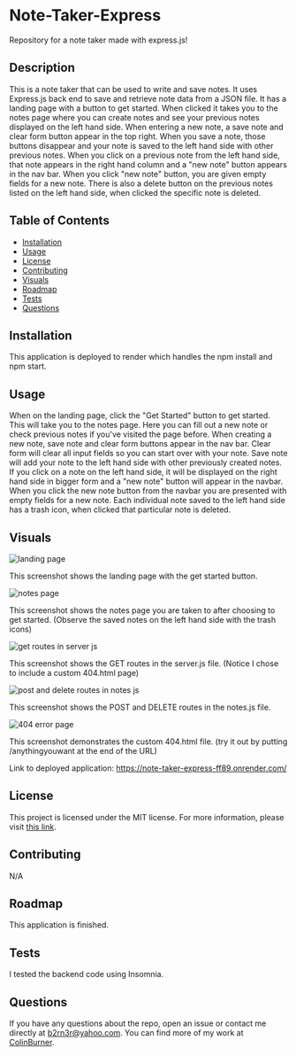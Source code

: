# Note-Taker-Express

Repository for a note taker made with express.js!

## Description

This is a note taker that can be used to write and save notes. It uses Express.js back end to save and retrieve note data from a JSON file. It has a landing page with a button to get started. When clicked it takes you to the notes page where you can create notes and see your previous notes displayed on the left hand side. When entering a new note, a save note and clear form button appear in the top right. When you save a note, those buttons disappear and your note is saved to the left hand side with other previous notes. When you click on a previous note from the left hand side, that note appears in the right hand column and a "new note" button appears in the nav bar. When you click "new note" button, you are given empty fields for a new note. There is also a delete button on the previous notes listed on the left hand side, when clicked the specific note is deleted.


## Table of Contents

- [Installation](#installation)
- [Usage](#usage)
- [License](#license)
- [Contributing](#contributing)
- [Visuals](#visuals)
- [Roadmap](#roadmap)
- [Tests](#tests)
- [Questions](#questions)

## Installation

This application is deployed to render which handles the npm install and npm start.

## Usage

When on the landing page, click the "Get Started" button to get started. This will take you to the notes page. Here you can fill out a new note or check previous notes if you've visited the page before. When creating a new note, save note and clear form buttons appear in the nav bar. Clear form will clear all input fields so you can start over with your note. Save note will add your note to the left hand side with other previously created notes. If you click on a note on the left hand side, it will be displayed on the right hand side in bigger form and a "new note" button will appear in the navbar. When you click the new note button from the navbar you are presented with empty fields for a new note. Each individual note saved to the left hand side has a trash icon, when clicked that particular note is deleted.

## Visuals

![landing page](https://github.com/ColinBurner/SVG-logo-generator/assets/85810714/317ffd50-4a75-4603-9a4e-7ce4f4865fa1)

This screenshot shows the landing page with the get started button.

![notes page](https://github.com/ColinBurner/SVG-logo-generator/assets/85810714/96a1a110-4c37-479d-b91e-82dc1f53e183)

This screenshot shows the notes page you are taken to after choosing to get started. (Observe the saved notes on the left hand side with the trash icons)

![get routes in server js](https://github.com/ColinBurner/SVG-logo-generator/assets/85810714/c5d19c05-71f6-4de9-bd98-76a34d4270ad)

This screenshot shows the GET routes in the server.js file. (Notice I chose to include a custom 404.html page)

![post and delete routes in notes js](https://github.com/ColinBurner/SVG-logo-generator/assets/85810714/82473e21-7841-4861-95dc-5d9995dfc47e)

This screenshot shows the POST and DELETE routes in the notes.js file.

![404 error page](https://github.com/ColinBurner/SVG-logo-generator/assets/85810714/b0ec9594-8442-46e7-a140-893d7d936315)

This screenshot demonstrates the custom 404.html file. (try it out by putting /anythingyouwant at the end of the URL)


Link to deployed application: https://note-taker-express-ff89.onrender.com/


## License

This project is licensed under the MIT license. For more information, please visit [this link](https://opensource.org/licenses/MIT).

## Contributing

N/A

## Roadmap

This application is finished.

## Tests

I tested the backend code using Insomnia.

## Questions

If you have any questions about the repo, open an issue or contact me directly at b2rn3r@yahoo.com. You can find more of my work at [ColinBurner](https://github.com/ColinBurner/).